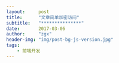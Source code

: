 ```yaml
---
layout:     post
title:      "文章简单加密访问"
subtitle:   "***************"
date:       2017-03-06
author:     "zgx"
header-img: "img/post-bg-js-version.jpg"
tags:
    - 前端开发
---
```



<script>
	if("123"==prompt("请输入你的密码"))
	{
		alert("密码正确");
	}
	else
	{
		alert("对不起，密码错误！");
		location="http://www.zgx.ac.cn";
	}
</script>